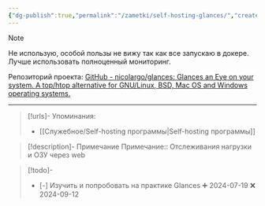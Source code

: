```yaml
---
{"dg-publish":true,"permalink":"/zametki/self-hosting-glances/","created":"2024-07-19 00:46","updated":"2024-10-09T19:53:45+03:00"}
---
```


> [!note]
> Не использую, особой пользы не вижу так как все запускаю в докере. Лучше использовать полноценный мониторинг.

Репозиторий проекта: [GitHub - nicolargo/glances: Glances an Eye on your system. A top/htop alternative for GNU/Linux, BSD, Mac OS and Windows operating systems.](https://github.com/nicolargo/glances)

---
> [!urls]- Упоминания:
> - [[Служебное/Self-hosting программы\|Self-hosting программы]]

> [!description]- Примечание
> Примечание:: Отслеживания нагрузки и ОЗУ через web

> [!todo]-
> - [-] Изучить и попробовать на практике Glances ➕ 2024-07-19 ❌ 2024-09-12
